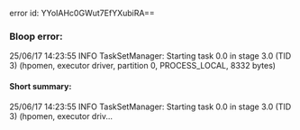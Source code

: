 error id: YYoIAHc0GWut7EfYXubiRA==
### Bloop error:

25/06/17 14:23:55 INFO TaskSetManager: Starting task 0.0 in stage 3.0 (TID 3) (hpomen, executor driver, partition 0, PROCESS_LOCAL, 8332 bytes)
#### Short summary: 

25/06/17 14:23:55 INFO TaskSetManager: Starting task 0.0 in stage 3.0 (TID 3) (hpomen, executor driv...